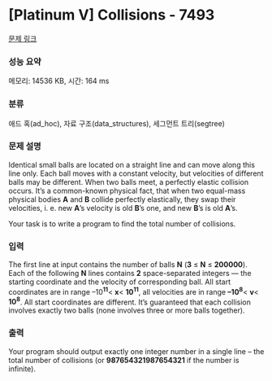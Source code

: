 # [Platinum V] Collisions - 7493 

[문제 링크](https://www.acmicpc.net/problem/7493) 

### 성능 요약

메모리: 14536 KB, 시간: 164 ms

### 분류

애드 혹(ad_hoc), 자료 구조(data_structures), 세그먼트 트리(segtree)

### 문제 설명

<p>Identical small balls are located on a straight line and can move along this line only. Each ball moves with a constant velocity, but velocities of different balls may be different. When two balls meet, a perfectly elastic collision occurs. It’s a common-known physical fact, that when two equal-mass physical bodies <strong>A</strong> and <strong>B</strong> collide perfectly elastically, they swap their velocities, i. e. new <strong>A</strong>’s velocity is old <strong>B</strong>’s one, and new <strong>B</strong>’s is old <strong>A</strong>’s.</p>

<p>Your task is to write a program to find the total number of collisions.</p>

### 입력 

 <p>The first line at input contains the number of balls <strong>N</strong> (<strong>3</strong> ≤ <strong>N</strong> ≤ <strong>200000</strong>). Each of the following <strong>N</strong> lines contains <strong>2</strong> space-separated integers — the starting coordinate and the velocity of corresponding ball. All start coordinates are in range –10<strong><sup>11</sup></strong>< <strong>x</strong>< <strong>10<sup>11</sup></strong>, all velocities are in range <strong>–10<sup>8</sup></strong>< <strong>v</strong>< <strong>10<sup>8</sup></strong>. All start coordinates are different. It’s guaranteed that each collision involves exactly two balls (none involves three or more balls together).</p>

### 출력 

 <p>Your program should output exactly one integer number in a single line – the total number of collisions (or <strong>987654321987654321</strong> if the number is infinite).</p>

